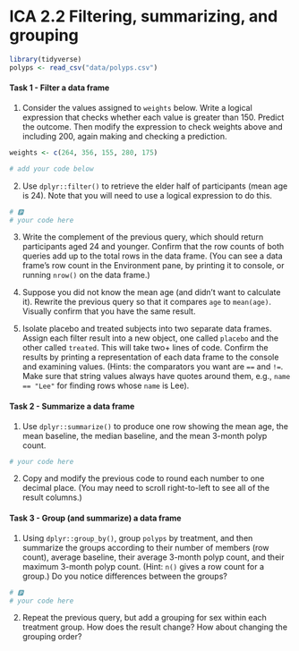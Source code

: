 # ICA 2.2 Filtering, summarizing, and grouping

``` r
library(tidyverse)
polyps <- read_csv("data/polyps.csv")
```

#### Task 1 - Filter a data frame

1)  Consider the values assigned to `weights` below. Write a logical
    expression that checks whether each value is greater than 150.
    Predict the outcome. Then modify the expression to check weights
    above and including 200, again making and checking a prediction.

``` r
weights <- c(264, 356, 155, 280, 175)

# add your code below
```

2)  Use `dplyr::filter()` to retrieve the elder half of participants
    (mean age is 24). Note that you will need to use a logical
    expression to do this.

``` r
# 🅿
# your code here 
```

3)  Write the complement of the previous query, which should return
    participants aged 24 and younger. Confirm that the row counts of
    both queries add up to the total rows in the data frame. (You can
    see a data frame’s row count in the Environment pane, by printing it
    to console, or running `nrow()` on the data frame.)

<!-- -->

4)  Suppose you did not know the mean age (and didn’t want to calculate
    it). Rewrite the previous query so that it compares `age` to
    `mean(age)`. Visually confirm that you have the same result.

<!-- -->

5)  Isolate placebo and treated subjects into two separate data frames.
    Assign each filter result into a new object, one called `placebo`
    and the other called `treated`. This will take two+ lines of code.
    Confirm the results by printing a representation of each data frame
    to the console and examining values. (Hints: the comparators you
    want are `==` and `!=`. Make sure that string values always have
    quotes around them, e.g., `name == "Lee"` for finding rows whose
    `name` is Lee).

#### Task 2 - Summarize a data frame

1)  Use `dplyr::summarize()` to produce one row showing the mean age,
    the mean baseline, the median baseline, and the mean 3-month polyp
    count.

``` r
# your code here 
```

2.  Copy and modify the previous code to round each number to one
    decimal place. (You may need to scroll right-to-left to see all of
    the result columns.)

#### Task 3 - Group (and summarize) a data frame

1)  Using `dplyr::group_by()`, group `polyps` by treatment, and then
    summarize the groups according to their number of members (row
    count), average baseline, their average 3-month polyp count, and
    their maximum 3-month polyp count. (Hint: `n()` gives a row count
    for a group.) Do you notice differences between the groups?

``` r
# 🅿
# your code here 
```

2)  Repeat the previous query, but add a grouping for sex within each
    treatment group. How does the result change? How about changing the
    grouping order?
